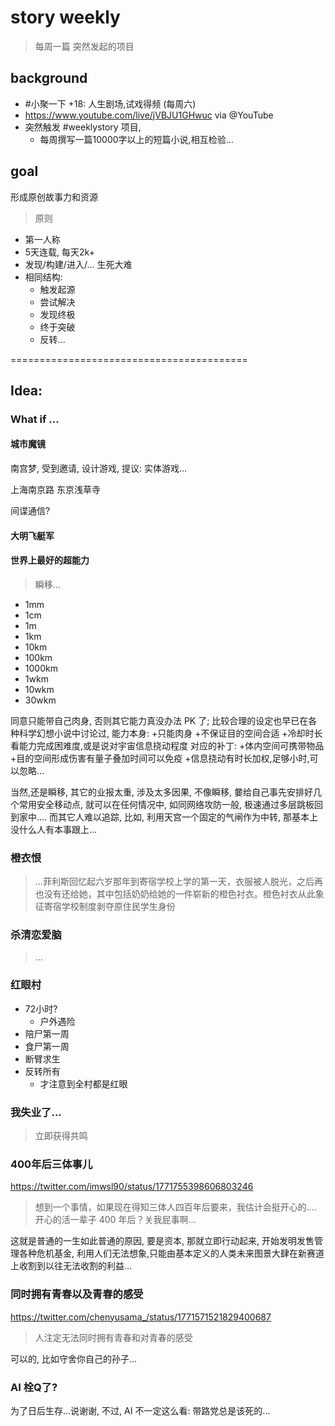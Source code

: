 # story weekly 
> 每周一篇
> 突然发起的项目

## background

- #小聚一下 +18: 人生剧场,试戏得频 (每周六) 
- https://www.youtube.com/live/jVBJU1GHwuc via @YouTube 
- 突然触发 #weeklystory 项目,
    - 每周撰写一篇10000字以上的短篇小说,相互检验...

## goal
形成原创故事力和资源

> 原则

- 第一人称
- 5天连载, 每天2k+
- 发现/构建/进入/... 生死大难
- 相同结构:
    - 触发起源
    - 尝试解决
    - 发现终极
    - 终于突破
    - 反转...

=========================================
## Idea:



### What if ...

#### 城市魔镜

南宫梦, 受到邀请, 设计游戏,
提议: 实体游戏...

上海南京路
东京浅草寺



间谍通信?


#### 大明飞艇军



#### 世界上最好的超能力

> 瞬移...


- 1mm
- 1cm
- 1m
- 1km
- 10km
- 100km
- 1000km
- 1wkm
- 10wkm
- 30wkm


同意只能带自己肉身, 否则其它能力真没办法 PK 了;
比较合理的设定也早已在各种科学幻想小说中讨论过, 能力本身:
+只能肉身
+不保证目的空间合适
+冷却时长看能力完成困难度,或是说对宇宙信息挠动程度
对应的补丁:
+体内空间可携带物品
+目的空间形成伤害有量子叠加时间可以免疫
+信息挠动有时长加权,足够小时,可以忽略...

当然,还是瞬移,
其它的业报太重,
涉及太多因果,
不像瞬移, 嘦给自己事先安排好几个常用安全移动点,
就可以在任何情况中, 如同网络攻防一般, 极速通过多层跳板回到家中....
而其它人难以追踪,
比如, 利用天宫一个固定的气闸作为中转,
那基本上没什么人有本事跟上...


### 橙衣恨
> ...菲利斯回忆起六岁那年到寄宿学校上学的第一天，衣服被人脱光，之后再也没有还给她，其中包括奶奶给她的一件崭新的橙色衬衣。橙色衬衣从此象征寄宿学校制度剥夺原住民学生身份

### 杀清恋爱脑
> ...



### 红眼村

- 72小时?
    - 户外遇险
- 陪尸第一周
- 食尸第一周
- 断臂求生
- 反转所有
    - 才注意到全村都是红眼






### 我失业了...
> 立即获得共鸣




### 400年后三体事儿
https://twitter.com/imwsl90/status/1771755398606803246

> 想到一个事情，如果现在得知三体人四百年后要来，我估计会挺开心的.... 开心的活一辈子 400 年后？关我屁事啊...

这就是普通的一生如此普通的原因,
要是资本,
那就立即行动起来, 开始发明发售管理各种危机基金,
利用人们无法想象,只能由基本定义的人类未来图景大肆在新赛道上收割到以往无法收割的利益...


### 同时拥有青春以及青春的感受
https://twitter.com/chenyusama_/status/1771571521829400687

> 人注定无法同时拥有青春和对青春的感受

可以的, 比如守舍你自己的孙子...


### AI 栓Q了?

为了日后生存...说谢谢,
不过, AI 不一定这么看:
带路党总是该死的...






